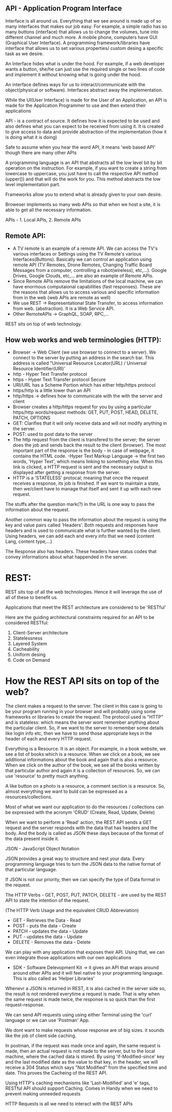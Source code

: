 ## API - Application Program Interface

Interface is all around us. Everything that we see around is made up of so many interfaces that makes our job easy. For example, a simple radio has so many buttons (interface) that allows us to change the volumes, tune into different channel and much more. A mobile phone, computers have GUI (Graphical User Interface). A programming framework/libraries have interface that allows us to set various properties/ custom desing a specific task as we desire.

An Interface hides what is under the hood. For example, if a web developer wants a button, she/he can just use the required single or two lines of code and implement it without knowing what is going under the hood.

An interface defines ways for us to interact/communicate with the object(physical or software). Interfaces abstract away the implementation.

While the UI(User Interface) is made for the User of an Application, an API is made for the Application Programmer to use and then extend their applications

API - is a contract of source. It defines how it is expected to be used and also defines what you can expect to be received from using it. It is created to give access to data and provide abstraction of the implementation (how it is doing what it is doing)

Safe to assume when you hear the word API, it means 'web based API' though there are many other APIs

A programming language is an API that abstracts all the low level bit by bit operation on the instruction. For example, if you want to create a string from lowercase to uppercase, you just have to call the respective API method (upper()) and that will do the work for you. This method abstracts the low level implementation part.

Frameworks allow you to extend what is already given to your own desire.

Broweser implements so many web APIs so that when we host a site, it is able to get all the necessary information.

APIs - 1. Local APIs, 2. Remote APIs

## Remote API:

- A TV remote is an example of a remote API. We can access the TV's various interfaces or Settings using the TV Remote's various Interfaces(Buttons). Basically we can control an application using remote API (TV Remotes, Drone Remotes, Changing Traffic Board Messages from a computer, controlling a robot(wireless), etc,...). Google Drives, Google Clouds, etc,... are also an example of Remote APIs.
- Since Remote APIs remove the limitations of the local machine, we can have enormous computaional capabilities (fast responses). These are the reasons that allows us to access various and specific information from in the web (web APIs are remote as well)
- We use REST -> Representational State Transfer, to access information from web. (abstraction). It is a Web Service API.
- Other RemoteAPIs -> GraphQL, SOAP, RPC,...

REST sits on top of web technology.

## How web works and web terminologies (HTTP):

- Browser -> Web Client (we use browser to connect to a server). We connect to the server by putting an address in the search bar. This address is called "Universal Resource Locator(URL) / Universal Resource Identifier(URI)'
- http - Hyper Text Transfer protocol
- https - Hyper Text Transfer protocol Secure
- URI/URL has a Scheme Portion which has either http/https protocol
- https/http is a little lower than an API
- http/https -> defines how to communicate with the with the server and client
- Browser creates a http/https request for you by using a particular https/http words/request methods: GET, PUT, POST, HEAD, DELETE, PATCH, OPTIONS
- GET: Clarifies that it will only receive data and will not modify anything in the server.
- POST: used to post data to the server
- The http request from the client is transfered to the server; the server does the job and sends back the result to the client (browser). The most important part of the response is the body - in case of webpage, it contains the HTML code.
  -Hyper Text Markup Language -> the first two words, 'Hyper Text', which means linking to something else. When this link is clicked, a HTTP request is sent and the necessary output is displayed after getting a response from the server.
- HTTP is a 'STATELESS' protocal; meaning that once the request receives a response, its job is finished. If we want to maintain a state, then we/client have to manage that itself and sent it up with each new request.

The stuffs after the question mark(?) in the URL is one way to pass the information about the request.

Another common way to pass the information about the request is using the key and value pairs called 'Headers'. Both requests and responses have headers and is used to communicate what is further wanted by the client. Using headers, we can add each and every info that we need (content Lang, content type,...)

The Response also has headers. These headers have status codes that convey informations about what happended in the server.

# REST:

REST sits top of all the web technologies. Hence it will leverage the use of all of these to benefit us.

Applications that meet the REST architecture are considered to be 'RESTful'

Here are the guiding architectural constraints required for an API to be considered RESTful:

1. Client-Server architecture
2. Statelessness
3. Layered System
4. Cacheability
5. Uniform desing
6. Code on Demand

# How the REST API sits on top of the web?

The client makes a request to the server. The client in this case is going to be your program running in your browser and will probably using some frameworks or libraries to create the request. The protocol used is "HTTP" and is stateless: which means the server wont remember anything about the particular client. So, if we want to the server to remember some details like login info etc, then we have to send those appropriate keys in the header of each and every HTTP request.

Everything is a Resource. It is an object. For example, in a book website, we see a list of books which is a resource. When we click on a book, we see additional informations about the book and again that is also a resource. When we click on the author of the book, we see all the books written by that particular author and again it is a collection of resources. So, we can use 'resource' to pretty much anything.

A like button on a photo is a resource, a comment section is a resource. So, almost everything we want to buld can be expressed as a resources/collections.

Most of what we want our application to do the resources / collections can be expressed with the acronym 'CRUD' (Create, Read, Update, Delete)

When we want to perform a 'Read' action, the REST API sends a GET request and the server responds with the data that has headers and the body. And the body is called as JSON these days because of the format of the data present inside it.

JSON - JavaScript Object Notation

JSON provides a great way to structure and nest your data. Every programming language tries to turn the JSON data to the native format of that particular language.

If JSON is not our priority, then we can specify the type of Data format in the request.

The HTTP Verbs - GET, POST, PUT, PATCH, DELETE - are used by the REST API to state the intention of the request.

(The HTTP Verb Usage and the equivalent CRUD Abbreviation)

- GET - Retrieves the Data - Read
- POST - puts the data - Create
- PATCH - updates the data - Update
- PUT - updates the data - Update
- DELETE - Removes the data - Delete

We can play with any application that exposes their API. Using that, we can even integrate those applications with our own applications

- SDK - Software Delevopment Kit -> it gives an API that wraps around around other APIs and it will feel native to your programming language. This is also called as 'Helper Libraries'

Whenevr a JSON is returned in REST, it is also cached in the server side so, the result is not rendered everytime a request is made. That is why when the same request is made twice, the response is so quick than the first request-response.

We can send API requests using using either Terminal using the 'curl' language or we can use 'Postman' App.

We dont want to make requests whose response are of big sizes. it sounds like the job of client side caching.

In postman, if the request was made once and again, the same request is made, then an actual request is not made to the server, but to the local machine, where the cached data is stored. By using 'if-Modified-since' key and the last modified date as the value to that key, in the header, we will receive a 304 Status which says "Not Modified" from the specified time and date. This proves the Cacheing of the REST API.

Using HTTP's caching mechanisms like 'Last-Modified' and 'e' tags, RESTful API should support Caching. Comes in Handy when we need to prevent making unneeded requests

HTTP Requests is all we need to interact with the REST APIs

